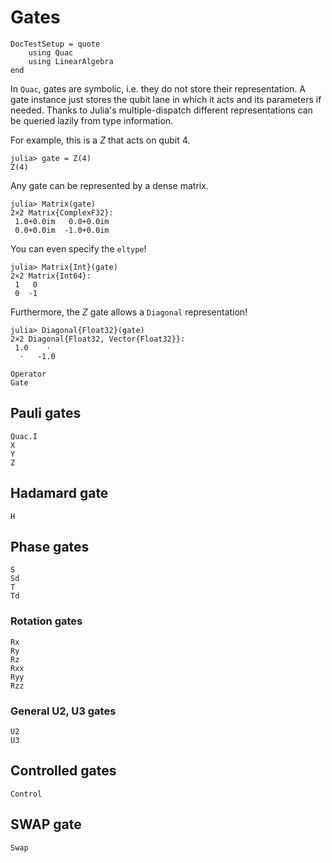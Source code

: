 # Gates

```@meta
DocTestSetup = quote
    using Quac
    using LinearAlgebra
end
```

In `Quac`, gates are symbolic, i.e. they do not store their representation. A gate instance just stores the qubit lane in which it acts and its parameters if needed. Thanks to Julia's multiple-dispatch different representations can be queried lazily from type information.

For example, this is a $Z$ that acts on qubit 4.

```jldoctest z-gate
julia> gate = Z(4)
Z(4)
```

Any gate can be represented by a dense matrix.

```jldoctest z-gate
julia> Matrix(gate)
2×2 Matrix{ComplexF32}:
 1.0+0.0im   0.0+0.0im
 0.0+0.0im  -1.0+0.0im
```

You can even specify the `eltype`!

```jldoctest z-gate
julia> Matrix{Int}(gate)
2×2 Matrix{Int64}:
 1   0
 0  -1
```

Furthermore, the $Z$ gate allows a `Diagonal` representation!

```jldoctest z-gate
julia> Diagonal{Float32}(gate)
2×2 Diagonal{Float32, Vector{Float32}}:
 1.0    ⋅
  ⋅   -1.0
```

```@docs
Operator
Gate
```

## Pauli gates

```@docs
Quac.I
X
Y
Z
```

## Hadamard gate

```@docs
H
```

## Phase gates

```@docs
S
Sd
T
Td
```

### Rotation gates

```@docs
Rx
Ry
Rz
Rxx
Ryy
Rzz
```

### General U2, U3 gates

```@docs
U2
U3
```

## Controlled gates

```@docs
Control
```

## SWAP gate

```@docs
Swap
```
